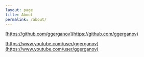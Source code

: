 ```yaml
---
layout: page
title: About
permalink: /about/
---
```


[https://github.com/ggerganov](https://github.com/ggerganov)

[https://www.youtube.com/user/ggerganov](https://www.youtube.com/user/ggerganov)
